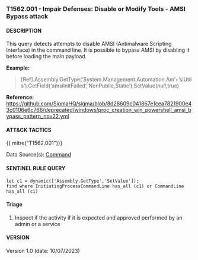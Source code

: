 ### T1562.001 - Impair Defenses: Disable or Modify Tools - AMSI Bypass attack

#### DESCRIPTION

This query detects attempts to disable AMSI (Antimalware Scripting Interface) in the command line. It is possible to bypass AMSI by disabling it before loading the main payload.

**Example:**

> \[Ref\].Assembly.GetType(‘System.Management.Automation.Am’+’siUtils’).GetField(‘amsiInitFailed’,’NonPublic,Static’).SetValue($null,$true)

**Reference:**\
https://github.com/SigmaHQ/sigma/blob/8d28609c041867e1cea7821900e43c0106e6c766/deprecated/windows/proc_creation_win_powershell_amsi_bypass_pattern_nov22.yml

#### ATT&CK TACTICS

{{ mitre("T1562.001")}}

Data Source(s): [Command](https://attack.mitre.org/datasources/DS001/)

#### SENTINEL RULE QUERY

```
let c1 = dynamic(['Assembly.GetType','SetValue']);  
find where InitiatingProcessCommandLine has_all (c1) or CommandLine has_all (c1)  
```

#### Triage

1. Inspect if the activity if it is expected and approved performed by an admin or a service

#### VERSION

Version 1.0 (date: 10/07/2023)
